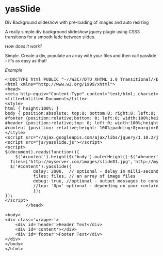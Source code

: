 yasSlide
========

Div Background  slideshow with pre-loading of images and auto resizing

A really simple div background slideshow jquery plugin using CSS3 transitions for a smooth fade between slides.

*How does it work?*

Simple. Create a div, populate an array with your files and then call yasslide - it's as easy as that!

*Example*

<pre>
&lt;!DOCTYPE html PUBLIC "-//W3C//DTD XHTML 1.0 Transitional//EN" "http://www.w3.org/TR/xhtml1/DTD/xhtml1-transitional.dtd"&gt;
&lt;html xmlns="http://www.w3.org/1999/xhtml"&gt;
&lt;head&gt;
&lt;meta http-equiv="Content-Type" content="text/html; charset=utf-8" /&gt;
&lt;title&gt;Untitled Document&lt;/title&gt;
&lt;style&gt;
html { height:100%; }
body { position:absolute; top:0; bottom:0; right:0; left:0; background:#09F;padding:0;margin:0;overflow:hidden;}
#footer {position:relative;bottom: 0; left:0; width:100%;height:60px;background:#666;}
#header {position:relative;top: 0; left:0; width:100%;height:60px;background:#666;  float-left;}
#content {position: relative;height: 100%;padding:0;margin:0;}
&lt;/style&gt;
&lt;script src="//ajax.googleapis.com/ajax/libs/jquery/1.10.2/jquery.min.js"&gt;&lt;/script&gt;
&lt;script src="js/yasslide.js"&gt;&lt;/script&gt;
&lt;script&gt;
$(document).ready(function(){
	$('#content').height($('body').outerHeight()-$('#header').outerHeight()-$('#footer').outerHeight()-21);
  files=['http://myserver.com/images/slide01.jpg','http://myserver.com/images/slide02.jpg','http://myserver.com/images/slide03.jpg'];
  $('#content').yasslide({
		   delay: 3000,  // optional - delay in milli-seconds
		   files: files, // an array of image files
		   debug: true, //optional - output messages to console.log
		   //top: '0px' optional - depending on your container div, where to create the floating div.  try without first.
		   });
});
&lt;/script&gt;
		&lt;/head&gt;

&lt;body&gt;
&lt;div class='wrapper'&gt;
    &lt;div id='header'&gt;Header Text&lt;/div&gt;
    &lt;div id='content'&gt;&lt;/div&gt;
    &lt;div id='footer'&gt;Footer Text&lt;/div&gt;
&lt;/div&gt;
&lt;/body&gt;
&lt;/html&gt;
</pre>
